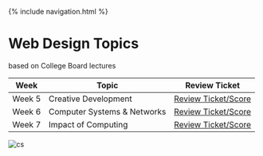 {% include navigation.html %}
 
# Web Design Topics 
based on College Board lectures


| Week      | Topic | Review Ticket |
| ----------- | ----------- | ----------- |
| Week 5      | Creative Development | [Review Ticket/Score](https://github.com/GavinYWu/kylies-disciples2/issues/7#issue-1209094038) |
| Week 6   |Computer Systems & Networks | [Review Ticket/Score](https://github.com/GavinYWu/kylies-disciples2/issues/7#issuecomment-1104340873) |
| Week 7 | Impact of Computing | [Review Ticket/Score](https://github.com/GavinYWu/kylies-disciples2/issues/7#issuecomment-1104341057) |

![cs](https://github.com/user-attachments/assets/bbae6fa4-2f34-411f-ba89-1ca33a1f02e3)

